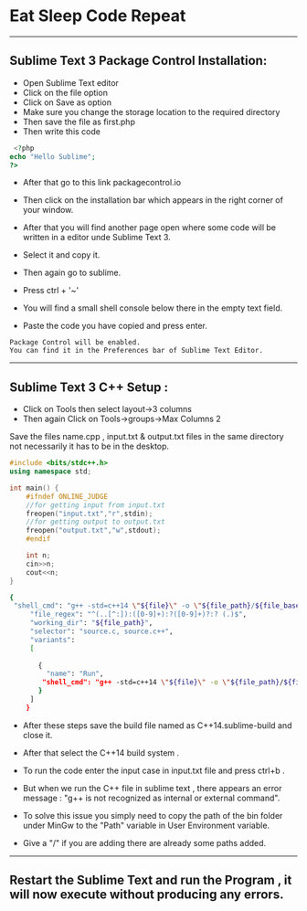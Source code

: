 # Eat Sleep Code Repeat
---
## Sublime Text 3 Package Control Installation:
* Open Sublime Text editor
* Click on the file option 
* Click on Save as option 
* Make sure you change the storage location to the required directory 
* Then save the file as first.php 
* Then write this code 
```php
 <?php
echo "Hello Sublime";
?>
```
* After that go to this link packagecontrol.io

* Then click on the installation bar which appears in the right corner of your window.

* After that you will find another  page open where some code will be written in a editor unde Sublime Text 3.

* Select it and copy it.

* Then again go to sublime.

* Press ctrl + '~' 

* You will find a small shell console below there in the empty text field.

* Paste the code you have copied and press enter.
```text
Package Control will be enabled.
You can find it in the Preferences bar of Sublime Text Editor.
```
---
## Sublime Text 3 C++ Setup :

* Click on Tools then select layout->3 columns
* Then again Click on Tools->groups->Max Columns 2

Save the files name.cpp , input.txt & output.txt files in the same directory not necessarily it has to be in the desktop.

```C++
#include <bits/stdc++.h>
using namespace std;

int main() {
	#ifndef ONLINE_JUDGE
	//for getting input from input.txt
	freopen("input.txt","r",stdin);
	//for getting output to output.txt
	freopen("output.txt","w",stdout);
	#endif

	int n;
	cin>>n;
	cout<<n;
}
```


```bash
{
 "shell_cmd": "g++ -std=c++14 \"${file}\" -o \"${file_path}/${file_base_name}\" && \"${file_path}/${file_base_name}\"",
     "file_regex": "^(..[^:]):([0-9]+):?([0-9]+)?:? (.)$",
     "working_dir": "${file_path}",
     "selector": "source.c, source.c++",
     "variants":
     [
     	
       {
         "name": "Run",
        "shell_cmd": "g++ -std=c++14 \"${file}\" -o \"${file_path}/${file_base_name}\" && \"${file_path}/${file_base_name}\""
       }
     ]
    }
```

* After these steps save the build file named as C++14.sublime-build and close it.
* After that select the C++14 build system .

* To run the code enter the input case in input.txt file and press ctrl+b .

* But when we run the C++ file in sublime text , there appears an error message : "g++ is not recognized as internal or external command".

* To solve this issue you simply need to copy the path of the bin folder under MinGw to the "Path" variable in User Environment variable.
* Give a "/" if you are adding there are already some paths added.
---
## Restart the Sublime Text and run the Program , it will now execute without producing any errors. 


